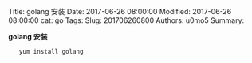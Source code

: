 Title: golang 安装
Date: 2017-06-26 08:00:00
Modified: 2017-06-26 08:00:00
cat: go
Tags: 
Slug: 201706260800
Authors: u0mo5 
Summary: 

**golang 安装**

```golang
   yum install golang
```
    